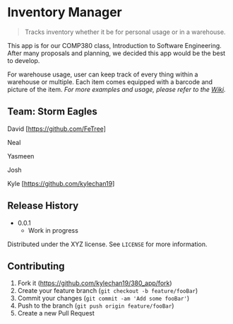 # Inventory Manager
> Tracks inventory whether it be for personal usage or in a warehouse.


This app is for our COMP380 class, Introduction to Software Engineering. After many proposals and planning, we decided this app would be the best to develop.



For warehouse usage, user can keep track of every thing within a warehouse or multiple. Each item comes equipped with a barcode and picture of the item.
_For more examples and usage, please refer to the [Wiki][wiki]._

## Team: Storm Eagles
David [https://github.com/FeTree]

Neal

Yasmeen

Josh

Kyle [https://github.com/kylechan19]


## Release History

* 0.0.1
    * Work in progress

Distributed under the XYZ license. See ``LICENSE`` for more information.



## Contributing

1. Fork it (<https://github.com/kylechan19/380_app/fork>)
2. Create your feature branch (`git checkout -b feature/fooBar`)
3. Commit your changes (`git commit -am 'Add some fooBar'`)
4. Push to the branch (`git push origin feature/fooBar`)
5. Create a new Pull Request

<!-- Markdown link & img dfn's -->
[npm-image]: https://img.shields.io/npm/v/datadog-metrics.svg?style=flat-square
[npm-url]: https://npmjs.org/package/datadog-metrics
[npm-downloads]: https://img.shields.io/npm/dm/datadog-metrics.svg?style=flat-square
[travis-image]: https://img.shields.io/travis/dbader/node-datadog-metrics/master.svg?style=flat-square
[travis-url]: https://travis-ci.org/dbader/node-datadog-metrics
[wiki]: https://github.com/yourname/yourproject/wiki
